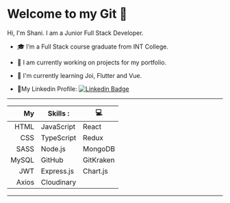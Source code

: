 # Welcome to my Git :wave:


Hi, I'm Shani. I am a Junior Full Stack Developer.

- :mortar_board: I’m a Full Stack course graduate from INT College.

- :seedling: I am currently working on projects for my portfolio.

- :book: I'm currently learning Joi, Flutter and Vue. 

- :link:My Linkedin Profile: [![Linkedin Badge](https://img.shields.io/badge/Linkedin-blue?style=flat&logo=Linkedin&logoColor=white)](https://www.linkedin.com/in/shani-rom-0a8b3a242/)



***



|   My    |  Skills :    |    :computer:      |
|--------:|--------------|--------------|
|HTML     | JavaScript   | React        |
|CSS      | TypeScript   | Redux        |
|SASS     | Node.js      | MongoDB      |
|MySQL    | GitHub       | GitKraken    |
|JWT      | Express.js   | Chart.js     |
|Axios    | Cloudinary   |      


---


